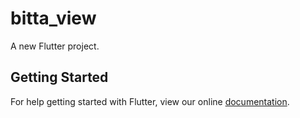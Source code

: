 # bitta_view

A new Flutter project.

## Getting Started

For help getting started with Flutter, view our online
[documentation](https://flutter.io/).

